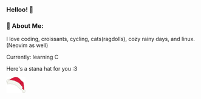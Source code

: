 ### Helloo! 👋

### 💫 About Me:

I love coding, croissants, cycling, cats(ragdolls), cozy rainy days, and linux. (Neovim as well)

Currently: learning C

Here's a stana hat for you :3

![santa hat](./santa_hat.png)
